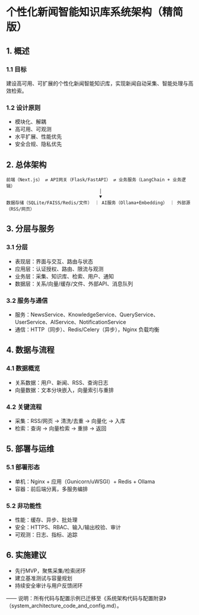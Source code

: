 # 个性化新闻智能知识库系统架构（精简版）

## 1. 概述

### 1.1 目标
建设高可用、可扩展的个性化新闻智能知识库，实现新闻自动采集、智能处理与高效检索。

### 1.2 设计原则
- 模块化、解耦
- 高可用、可观测
- 水平扩展、性能优先
- 安全合规、隐私优先

## 2. 总体架构

```
前端（Next.js） ⇄ API网关（Flask/FastAPI） ⇄ 业务服务（LangChain + 业务逻辑）
                                   │
                                   ▼
数据存储（SQLite/FAISS/Redis/文件） ｜ AI服务（Ollama+Embedding） ｜ 外部源（RSS/网页）
```

## 3. 分层与服务

### 3.1 分层
- 表现层：界面与交互、路由与状态
- 应用层：认证授权、路由、限流与观测
- 业务层：采集、知识库、检索、用户、通知
- 数据层：关系/向量/缓存/文件、外部API、消息队列

### 3.2 服务与通信
- 服务：NewsService、KnowledgeService、QueryService、UserService、AIService、NotificationService
- 通信：HTTP（同步）、Redis/Celery（异步），Nginx 负载均衡

## 4. 数据与流程

### 4.1 数据概览
- 关系数据：用户、新闻、RSS、查询日志
- 向量数据：文本分块嵌入，向量索引与重排

### 4.2 关键流程
- 采集：RSS/网页 → 清洗/去重 → 向量化 → 入库
- 检索：查询 → 向量检索 → 重排 → 返回

## 5. 部署与运维

### 5.1 部署形态
- 单机：Nginx + 应用（Gunicorn/uWSGI）+ Redis + Ollama
- 容器：前后端分离，多服务编排

### 5.2 非功能性
- 性能：缓存、异步、批处理
- 安全：HTTPS、RBAC、输入/输出校验、审计
- 可观测：日志、指标、追踪

## 6. 实施建议
- 先行MVP，聚焦采集/检索闭环
- 建立基准测试与容量规划
- 持续安全审计与用户反馈闭环

——
说明：所有代码与配置示例已迁移至《系统架构代码与配置附录》（system_architecture_code_and_config.md）。


